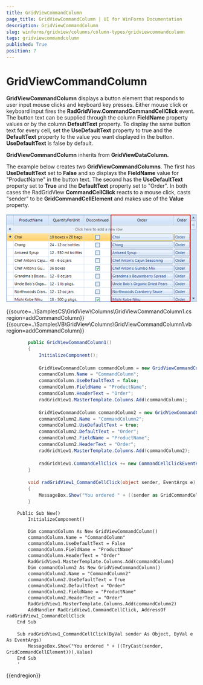 ```yaml
---
title: GridViewCommandColumn
page_title: GridViewCommandColumn | UI for WinForms Documentation
description: GridViewCommandColumn
slug: winforms/gridview/columns/column-types/gridviewcommandcolumn
tags: gridviewcommandcolumn
published: True
position: 7
---
```


# GridViewCommandColumn



__GridViewCommandColumn__ displays a button element that responds to user input mouse clicks and keyboard key presses. Either mouse click or keyboard input fires the __RadGridView.CommandCommandCellClick__ event. The button text can be supplied through the column __FieldName__ property values or by the column __DefaultText__ property. To display the same button text for every cell, set the __UseDefaultText__ property to true and the __DefaultText__ property to the value you want displayed in the button. __UseDefaultText__ is false by default.

__GridViewCommandColumn__ inherits from __GridViewDataColumn.__

The example below creates two __GridViewCommandColumns__. The first has __UseDefaultText__ set to __False__ and so displays the __FieldName__ value for "ProductName" in the button text. The second has the __UseDefaultText__ property set to __True__ and the __DefaultText__ property set to "Order". In both cases the RadGridView __CommandCellClick__ reacts to a mouse click, casts "sender" to be __GridCommandCellElement__ and makes use of the __Value__ property.<br> ![gridview-columns-gridviewcommandcolumn 001](images/gridview-columns-gridviewcommandcolumn001.png)

{{source=..\SamplesCS\GridView\Columns\GridViewCommandColumn1.cs region=addCommandColumn}} 
{{source=..\SamplesVB\GridView\Columns\GridViewCommandColumn1.vb region=addCommandColumn}} 

````C#
        public GridViewCommandColumn1()
        {
            InitializeComponent();

            GridViewCommandColumn commandColumn = new GridViewCommandColumn();
            commandColumn.Name = "CommandColumn";
            commandColumn.UseDefaultText = false;
            commandColumn.FieldName = "ProductName";
            commandColumn.HeaderText = "Order";
            radGridView1.MasterTemplate.Columns.Add(commandColumn);

            GridViewCommandColumn commandColumn2 = new GridViewCommandColumn();
            commandColumn2.Name = "CommandColumn2";
            commandColumn2.UseDefaultText = true;
            commandColumn2.DefaultText = "Order";
            commandColumn2.FieldName = "ProductName";
            commandColumn2.HeaderText = "Order";
            radGridView1.MasterTemplate.Columns.Add(commandColumn2);

            radGridView1.CommandCellClick += new CommandCellClickEventHandler(radGridView1_CommandCellClick);
        }

        void radGridView1_CommandCellClick(object sender, EventArgs e)
        {
            MessageBox.Show("You ordered " + ((sender as GridCommandCellElement)).Value);
        }
````
````VB.NET
    Public Sub New()
        InitializeComponent()

        Dim commandColumn As New GridViewCommandColumn()
        commandColumn.Name = "CommandColumn"
        commandColumn.UseDefaultText = False
        commandColumn.FieldName = "ProductName"
        commandColumn.HeaderText = "Order"
        RadGridView1.MasterTemplate.Columns.Add(commandColumn)
        Dim commandColumn2 As New GridViewCommandColumn()
        commandColumn2.Name = "CommandColumn2"
        commandColumn2.UseDefaultText = True
        commandColumn2.DefaultText = "Order"
        commandColumn2.FieldName = "ProductName"
        commandColumn2.HeaderText = "Order"
        RadGridView1.MasterTemplate.Columns.Add(commandColumn2)
        AddHandler RadGridView1.CommandCellClick, AddressOf radGridView1_CommandCellClick
    End Sub

    Sub radGridView1_CommandCellClick(ByVal sender As Object, ByVal e As EventArgs)
        MessageBox.Show("You ordered " + ((TryCast(sender, GridCommandCellElement))).Value)
    End Sub
    '
````

{{endregion}} 



